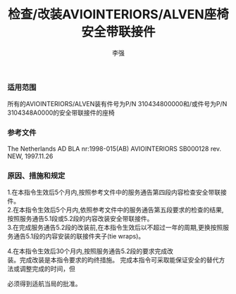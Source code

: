 ﻿---
amendno: 39-2145  
cadno: CAD1998-MULT-09  
title: 检查/改装AVIOINTERIORS/ALVEN座椅安全带联接件  
publishdate: 1998-03-09  
effdate: 1998-03-15  
acmodels: ["MULT"]  
tags: ["ALL"]  
engs: []  
pns: ["310434800000","3104348A0000"]  
mfrs: ["AVIOINTERIORS"]  
admins: 民航总局  
author: 李强  
---
  
### 适用范围  
所有的AVIOINTERIORS/ALVEN装有件号为P/N 310434800000和/或件号为P/N 3104348A0000的安全带联接件的座椅  
  
<!--more-->  
### 参考文件  
  The Netherlands AD BLA nr:1998-015(AB) AVIOINTERIORS SB000128 rev. NEW, 1997.11.26  
  
### 原因、措施和规定  

  1.在本指令生效后5个月内,按照参考文件中的服务通告第四段内容检查安全带联接件。  
  2.在本指令生效后5个月内,依照参考文件中的服务通告第五段要求的检查的结果,按照服务通告5.1段或5.2段的内容改装安全带联接件。  
  3.在完成服务通告5.2段的改装前,在本指令生效后以不超过一年的周期,更换按照服务通告5.1段的内容安装的联接件夹子(tie wraps)。  
  
  4.在本指令生效后30个月内,按照服务通告5.2段的要求完成改  
装。完成改装是本指令要求的昀终措施。    完成本指令可采取能保证安全的替代方法或调整完成的时间，但  
  
必须得到适航当局的批准。  
